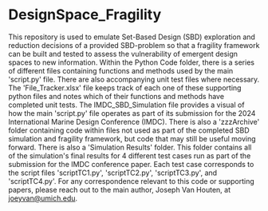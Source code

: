 # DesignSpace_Fragility

This repository is used to emulate Set-Based Design (SBD) exploration and reduction decisions of a provided SBD-problem so that a fragility framework can be built and tested to assess the vulnerability of emergent design spaces to new information.  Within the Python Code folder, there is a series of different files containing functions and methods used by the main 'script.py' file.  There are also accompanying unit test files where necessary.  The 'File_Tracker.xlsx' file keeps track of each one of these supporting python files and notes which of their functions and methods have completed unit tests.  The IMDC_SBD_Simulation file provides a visual of how the main 'script.py' file operates as part of its submission for the 2024 International Marine Design Conference (IMDC).  There is also a 'zzzArchive' folder containing code within files not used as part of the completed SBD simulation and fragility framework, but code that may still be useful moving forward.  There is also a 'Simulation Results' folder.  This folder contains all of the simulation's final results for 4 different test cases run as part of the submission for the IMDC conference paper.  Each test case corresponds to the script files 'scriptTC1.py', 'scriptTC2.py', 'scriptTC3.py', and 'scriptTC4.py'.  For any correspondence relevant to this code or supporting papers, please reach out to the main author, Joseph Van Houten, at joeyvan@umich.edu.
